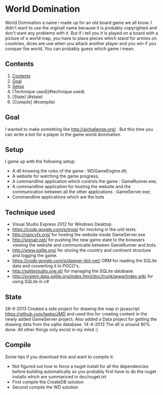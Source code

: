 World Domination
==
World Domination a name i made up for an old board game we all know. I didn't want to use the orginall 
name because it is probably copyrighted and don't want any problems with it. But if i tell you it is
played on a board with a picture of a world map, you have to place pieces which stand for armies
on countries, dices are use when you attack another player and you win if you conquer the world. You 
can probably guess which game i mean. 

<a name="contents"/>

Contents
--------
1. [Contents](#contents)
2. [Goal](#goal)
3. [Setup](#setup)
4. [Technique used](#technique used)
5. [State] (#state)
6. [Compile] (#compile)

<a name="goal"/>

Goal
----

I wanted to make something like http://aichallenge.org/ . But this time you can write a bot for a player
in the game world domination. 

<a name="setup"/>

Setup
-----

I game up with the following setup:
- A dll knowing the rules of the game : WDGameEngine.dll;
- A website for watching the game progress;
- A commandline application which controls the game : GameRunner.exe;
- A commandline application for hosting the website and the communication between all the other applications : GameServer.exe; 
- Commandline applications which are the bots

<a name="technique used"/>

Technique used
--------------
- Visual Studio Express 2012 for Windows Desktop
- https://code.google.com/p/moq/ for mocking in the unit tests.
- http://nancyfx.org/ for hosting the website inside GameServer.exe
- http://signalr.net/ for pushing the new game state to the browsers viewing the website and
  communicatie between GameRunner and bots.
- http://www.sqlite.org/ for storing the country and continent structure and logging the game.
- https://code.google.com/p/dapper-dot-net/ ORM for reading the SQLite data and converting it to POCO's.
- http://sqlitestudio.one.pl/ for managing the SQLite database.
- http://system.data.sqlite.org/index.html/doc/trunk/www/index.wiki for using SQLite in c#

<a name="state"/>

State
-----
28-6-2013 Created a side project for drawing the map in javascript https://github.com/taeke/JMD and used
          this for creating content in the newly added GameServer project. Also added a Data project for
          getting the drawing data from the sqlite database.
14-4-2013 The dll is around 90% done. All other things only excist in my mind :)

<a name="compile"/>

Compile
-------
Some tips if you download this and want to compile it:
- Not figured out how to force a nuget install for all the dependencies before building automatically so
  you probably first have to do the nuget installs which are summariced in doc/nuget.txt
- First compile the CreateDB solution
- Second compile the WD solution